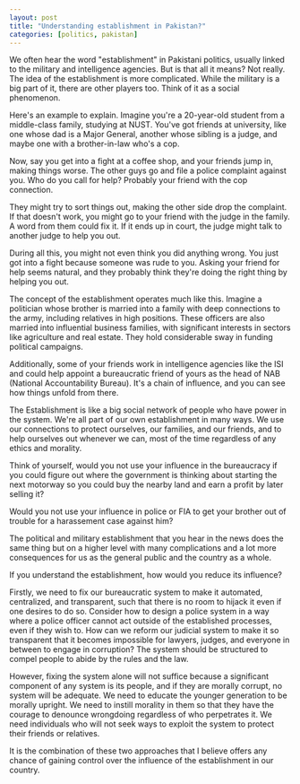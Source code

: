 ```yaml
---
layout: post
title: "Understanding establishment in Pakistan?"
categories: [politics, pakistan]
---
```


We often hear the word "establishment" in Pakistani politics, usually linked to the military and intelligence agencies. But is that all it means? Not really. The idea of the establishment is more complicated. While the military is a big part of it, there are other players too. Think of it as a social phenomenon.

Here's an example to explain. Imagine you're a 20-year-old student from a middle-class family, studying at NUST. You've got friends at university, like one whose dad is a Major General, another whose sibling is a judge, and maybe one with a brother-in-law who's a cop. 

Now, say you get into a fight at a coffee shop, and your friends jump in, making things worse. The other guys go and file a police complaint against you. Who do you call for help? Probably your friend with the cop connection.

They might try to sort things out, making the other side drop the complaint. If that doesn't work, you might go to your friend with the judge in the family. A word from them could fix it. If it ends up in court, the judge might talk to another judge to help you out.

During all this, you might not even think you did anything wrong. You just got into a fight because someone was rude to you. Asking your friend for help seems natural, and they probably think they're doing the right thing by helping you out.

The concept of the establishment operates much like this. Imagine a politician whose brother is married into a family with deep connections to the army, including relatives in high positions. These officers are also married into influential business families, with significant interests in sectors like agriculture and real estate. They hold considerable sway in funding political campaigns. 

Additionally, some of your friends work in intelligence agencies like the ISI and could help appoint a bureaucratic friend of yours as the head of NAB (National Accountability Bureau). It's a chain of influence, and you can see how things unfold from there.

The Establishment is like a big social network of people who have power in the system. We're all part of our own establishment in many ways. We use our connections to protect ourselves, our families, and our friends, and to help ourselves out whenever we can, most of the time regardless of any ethics and morality. 

Think of yourself, would you not use your influence in the bureaucracy if you could figure out where the government is thinking about starting the next motorway so you could buy the nearby land and earn a profit by later selling it?

Would you not use your influence in police or FIA to get your brother out of trouble for a harassement case against him?


The political and military establishment that you hear in the news does the same thing but on a higher level with many complications and a lot more consequences for us as the general public and the country as a whole.


If you understand the establishment, how would you reduce its influence?

Firstly, we need to fix our bureaucratic system to make it automated, centralized, and transparent, such that there is no room to hijack it even if one desires to do so. Consider how to design a police system in a way where a police officer cannot act outside of the established processes, even if they wish to. How can we reform our judicial system to make it so transparent that it becomes impossible for lawyers, judges, and everyone in between to engage in corruption? The system should be structured to compel people to abide by the rules and the law.

However, fixing the system alone will not suffice because a significant component of any system is its people, and if they are morally corrupt, no system will be adequate. We need to educate the younger generation to be morally upright. We need to instill morality in them so that they have the courage to denounce wrongdoing regardless of who perpetrates it. We need individuals who will not seek ways to exploit the system to protect their friends or relatives.

It is the combination of these two approaches that I believe offers any chance of gaining control over the influence of the establishment in our country.
